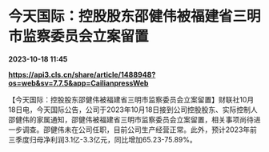 # 今天国际：控股股东邵健伟被福建省三明市监察委员会立案留置

**2023-10-18 11:45**

**https://api3.cls.cn/share/article/1488948?os=web&sv=7.7.5&app=CailianpressWeb**

【今天国际：控股股东邵健伟被福建省三明市监察委员会立案留置】财联社10月18日电，今天国际公告，公司于2023年10月18日接到公司控股股东、实际控制人邵健伟的家属通知，邵健伟被福建省三明市监察委员会立案留置，相关事项尚待进一步调查。邵健伟未在公司任职，目前公司生产经营正常。此外，预计2023年前三季度归母净利润3.1亿-3.3亿元，同比增加65.23-75.89%。